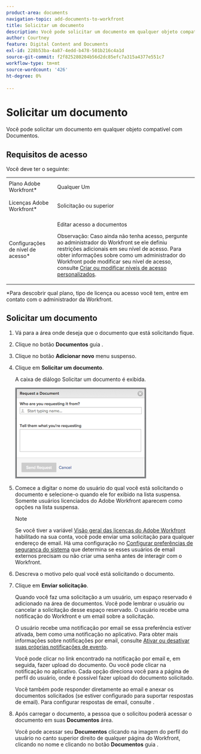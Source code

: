 ```yaml
---
product-area: documents
navigation-topic: add-documents-to-workfront
title: Solicitar um documento
description: Você pode solicitar um documento em qualquer objeto compatível com Documentos.
author: Courtney
feature: Digital Content and Documents
exl-id: 228b53ba-4a87-4edd-b478-501b216c4a1d
source-git-commit: f2f825280204b56d2dc85efc7a315a4377e551c7
workflow-type: tm+mt
source-wordcount: '426'
ht-degree: 0%

---
```


# Solicitar um documento

Você pode solicitar um documento em qualquer objeto compatível com Documentos.

## Requisitos de acesso

Você deve ter o seguinte:

<table style="table-layout:auto"> 
 <col> 
 <col> 
 <tbody> 
  <tr> 
   <td role="rowheader">Plano Adobe Workfront*</td> 
   <td> <p> Qualquer Um</p> </td> 
  </tr> 
  <tr> 
   <td role="rowheader">Licenças Adobe Workfront*</td> 
   <td> <p>Solicitação ou superior</p> </td> 
  </tr> 
  <tr> 
   <td role="rowheader">Configurações de nível de acesso*</td> 
   <td> <p>Editar acesso a documentos</p> <p>Observação: Caso ainda não tenha acesso, pergunte ao administrador do Workfront se ele definiu restrições adicionais em seu nível de acesso. Para obter informações sobre como um administrador do Workfront pode modificar seu nível de acesso, consulte <a href="../../administration-and-setup/add-users/configure-and-grant-access/create-modify-access-levels.md" class="MCXref xref">Criar ou modificar níveis de acesso personalizados</a>.</p> </td> 
  </tr> 
 </tbody> 
</table>

&#42;Para descobrir qual plano, tipo de licença ou acesso você tem, entre em contato com o administrador da Workfront.

## Solicitar um documento

1. Vá para a área onde deseja que o documento que está solicitando fique.
1. Clique no botão **Documentos** guia . 
1. Clique no botão **Adicionar novo** menu suspenso.

1. Clique em **Solicitar um documento**.

   A caixa de diálogo Solicitar um documento é exibida.

   ![document_request.png](assets/document-request-350x242.png)

1. Comece a digitar o nome do usuário do qual você está solicitando o documento e selecione-o quando ele for exibido na lista suspensa. Somente usuários licenciados do Adobe Workfront aparecem como opções na lista suspensa.

   >[!NOTE]
   >
   >Se você tiver a variável [Visão geral das licenças do Adobe Workfront](../../administration-and-setup/add-users/access-levels-and-object-permissions/wf-licenses.md) habilitado na sua conta, você pode enviar uma solicitação para qualquer endereço de email. Há uma configuração no [Configurar preferências de segurança do sistema](../../administration-and-setup/manage-workfront/security/configure-security-preferences.md) que determina se esses usuários de email externos precisam ou não criar uma senha antes de interagir com o Workfront. 

1. Descreva o motivo pelo qual você está solicitando o documento.
1. Clique em **Enviar solicitação**.

   Quando você faz uma solicitação a um usuário, um espaço reservado é adicionado na área de documentos. Você pode lembrar o usuário ou cancelar a solicitação desse espaço reservado. O usuário recebe uma notificação do Workfront e um email sobre a solicitação.

   O usuário recebe uma notificação por email se essa preferência estiver ativada, bem como uma notificação no aplicativo. Para obter mais informações sobre notificações por email, consulte [Ativar ou desativar suas próprias notificações de evento](../../workfront-basics/using-notifications/activate-or-deactivate-your-own-event-notifications.md).

   Você pode clicar no link encontrado na notificação por email e, em seguida, fazer upload do documento. Ou você pode clicar na notificação no aplicativo. Cada opção direciona você para a página de perfil do usuário, onde é possível fazer upload do documento solicitado.

   Você também pode responder diretamente ao email e anexar os documentos solicitados (se estiver configurado para suportar respostas de email). Para configurar respostas de email, consulte .

1. Após carregar o documento, a pessoa que o solicitou poderá acessar o documento em suas **Documentos** área.

   Você pode acessar seu **Documentos** clicando na imagem do perfil do usuário no canto superior direito de qualquer página do Workfront, clicando no nome e clicando no botão **Documentos** guia .
